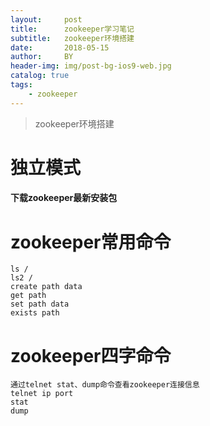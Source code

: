 ```yaml
---
layout:     post
title:      zookeeper学习笔记
subtitle:   zookeeper环境搭建
date:       2018-05-15
author:     BY
header-img: img/post-bg-ios9-web.jpg
catalog: true
tags:
    - zookeeper
---
```



>zookeeper环境搭建


# 独立模式

#### 下载zookeeper最新安装包


# zookeeper常用命令
	ls /
	ls2 /
	create path data
	get path
	set path data
	exists path
	
# zookeeper四字命令
	通过telnet stat、dump命令查看zookeeper连接信息
	telnet ip port 
	stat 
	dump		





	
